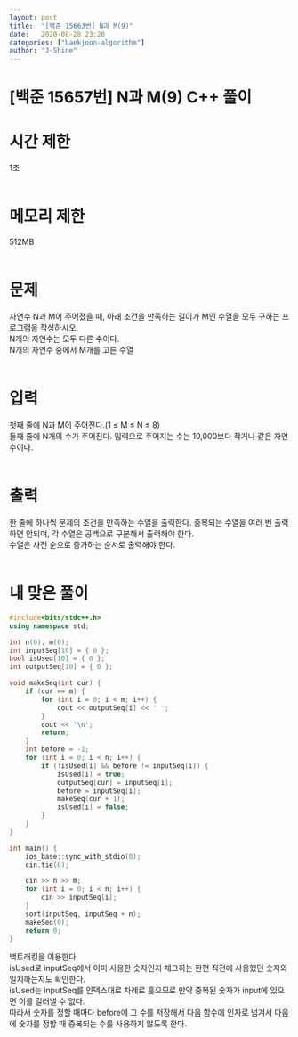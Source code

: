 ```yaml
---
layout: post
title:  "[백준 15663번] N과 M(9)"
date:   2020-08-28 23:20    
categories: ["baekjoon-algorithm"]
author: "J-Shine"
---
```

# \[백준 15657번] N과 M(9) C++ 풀이
# 시간 제한
1초<br><br>

# 메모리 제한
512MB<br><br>

# 문제  
자연수 N과 M이 주어졌을 때, 아래 조건을 만족하는 길이가 M인 수열을 모두 구하는 프로그램을 작성하시오.<br>
N개의 자연수는 모두 다른 수이다.<br>
N개의 자연수 중에서 M개를 고른 수열<br><br>

# 입력  
첫째 줄에 N과 M이 주어진다.(1 ≤ M ≤ N ≤ 8)<br>
둘째 줄에 N개의 수가 주어진다. 입력으로 주어지는 수는 10,000보다 작거나 같은 자연수이다.<br><br>

# 출력  
한 줄에 하나씩 문제의 조건을 만족하는 수열을 출력한다. 중복되는 수열을 여러 번 출력하면 안되며, 각 수열은 공백으로 구분해서 출력해야 한다.<br>
수열은 사전 순으로 증가하는 순서로 출력해야 한다.<br><br>

# 내 맞은 풀이

```c++
#include<bits/stdc++.h>
using namespace std;

int n(0), m(0);
int inputSeq[10] = { 0 };
bool isUsed[10] = { 0 };
int outputSeq[10] = { 0 };

void makeSeq(int cur) {
	if (cur == m) {
		for (int i = 0; i < m; i++) {
			cout << outputSeq[i] << ' ';
		}
		cout << '\n';
		return;
	}
	int before = -1;
	for (int i = 0; i < n; i++) {
		if (!isUsed[i] && before != inputSeq[i]) {
			isUsed[i] = true;
			outputSeq[cur] = inputSeq[i];
			before = inputSeq[i];
			makeSeq(cur + 1);
			isUsed[i] = false;
		}
	}
}

int main() {
	ios_base::sync_with_stdio(0);
	cin.tie(0);

	cin >> n >> m;
	for (int i = 0; i < n; i++) {
		cin >> inputSeq[i];
	}
	sort(inputSeq, inputSeq + n);
	makeSeq(0);
	return 0;
}
```
백트래킹을 이용한다.<br>
isUsed로 inputSeq에서 이미 사용한 숫자인지 체크하는 한편 직전에 사용했던 숫자와 일치하는지도 확인한다.<br>
isUsed는 inputSeq를 인덱스대로 차례로 훑으므로 만약 중복된 숫자가 input에 있으면 이를 걸러낼 수 없다.<br>
따라서 숫자를 정할 때마다 before에 그 수를 저장해서 다음 함수에 인자로 넘겨서 다음에 숫자를 정할 때 중복되는 수를 사용하지 않도록 한다.<br><br>

 
